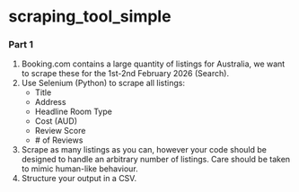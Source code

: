 # scraping_tool_simple

### Part 1

1. Booking.com contains a large quantity of listings for Australia, we want to scrape these for the 1st-2nd February 2026 (Search). 
2. Use Selenium (Python) to scrape all listings:
    - Title
    - Address
    - Headline Room Type
    - Cost (AUD)
    - Review Score
    - \# of Reviews
3. Scrape as many listings as you can, however your code should be designed to handle an arbitrary number of listings. Care should be taken to mimic human-like behaviour.
4. Structure your output in a CSV.